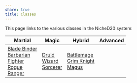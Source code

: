 ```yaml
---
share: true
title: Classes
---
```

This page links to the various classes in the NicheD20 system:

|Martial|Magic|Hybrid|Advanced|
|---|---|---|---|
|[Blade Binder](./Martial/Blade%20Binder/index.md#)<br>[Barbarian](./Martial/Barbarian/index.md#)<br>[Fighter](./Martial/Fighter/index.md#)<br>[Rogue](./Martial/Rogue/index.md#)<br>[Ranger](./Martial/Ranger/index.md#)|[Druid](./Magic/Druid/index.md#)<br>[Wizard](./Magic/Wizard/index.md#)<br>[Sorcerer](./Magic/Sorcerer/index.md#)|[Battlemage](./Hybrid/Battlemage/index.md#)<br>[Grim Knight](../../Grim%20Knight.md#)<br>[Magus](../../Magus.md#)<br>|<br>